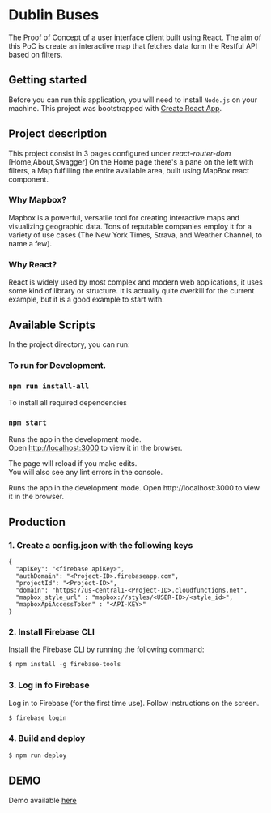 # Dublin Buses

The Proof of Concept of a user interface client built using React.
The aim of this PoC is create an interactive map that fetches data form the Restful API based on filters.



## Getting started

Before you can run this application, you will need to install `Node.js` on your machine.
This project was bootstrapped with [Create React App](https://github.com/facebook/create-react-app).

## Project description
This project consist in 3 pages configured under _react-router-dom_ [Home,About,Swagger]
On the Home page there's a pane on the left with filters, a Map fulfilling the entire available area, built using MapBox react component.

### Why Mapbox?
Mapbox is a powerful, versatile tool for creating interactive maps and visualizing geographic data. Tons of reputable companies employ it for a variety of use cases (The New York Times, Strava, and Weather Channel, to name a few).

### Why React?
React is widely used by most complex and modern web applications, it uses some kind of library or structure. It is actually quite overkill for the current example, but it is a good example to start with.

## Available Scripts

In the project directory, you can run:
### To run for Development.

### `npm run install-all`
To install all required dependencies

### `npm start`

Runs the app in the development mode.<br>
Open [http://localhost:3000](http://localhost:3000) to view it in the browser.

The page will reload if you make edits.<br>
You will also see any lint errors in the console.

Runs the app in the development mode.
Open http://localhost:3000 to view it in the browser.

## Production

### 1. Create a config.json with the following keys 
```
{
  "apiKey": "<firebase apiKey>",
  "authDomain": "<Project-ID>.firebaseapp.com",
  "projectId": "<Project-ID>",
  "domain": "https://us-central1-<Project-ID>.cloudfunctions.net",
  "mapbox_style_url" : "mapbox://styles/<USER-ID>/<style_id>",
  "mapboxApiAccessToken" : "<API-KEY>"
}
```
### 2. Install Firebase CLI

Install the Firebase CLI by running the following command:

```javascript
$ npm install -g firebase-tools
```

### 3. Log in fo Firebase

Log in to Firebase (for the first time use). Follow instructions on the screen.

```javascript
$ firebase login
```

### 4. Build and deploy

```javascript
$ npm run deploy
```

## DEMO

Demo available [here](https://buses-map-d1556.web.app/demo_dashboard.png)